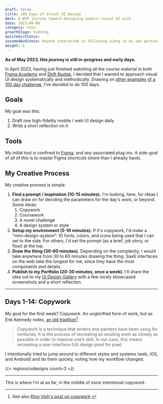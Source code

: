 ```yaml
---
draft: false
title: 100 Days of Visual UI Design
deck: A WIP journey toward designing modern visual UI with
date: 2023-04-06
category: note
growthStage: budding
epistemicStatus: 
assumedAudience: Anyone interested in following along in my own personal journey of systematically learning visual UI, and how I approached such a challenge
weight: 6
---
```


**As of May 2023, this journey is still in-progress and early days.**

In April 2023, having just finished watching all the course material in both [Figma Academy](https://www.figma.academy/) and [Shift Nudge](https://shiftnudge.com/), I decided that I wanted to approach visual UI design systematically and methodically. Drawing on [other examples](https://ux.shopify.com/183-days-of-hand-lettering-f4dcc8ffdeb4#.mg89gii8h) [of a 100 day challenge](https://medium.com/the-100-day-project/100-days-of-motion-design-463526af852f), I've decided to do 100 days.

## Goals
My goal was this:

1. Draft one high-fidelity mobile / web UI design daily
2. Write a short reflection on it

## Tools
My initial tool is confined to [Figma](https://www.figma.com/), and any associated plug-ins. A side-goal of all of this is to master Figma shortcuts (more than I already have).

## My Creative Process
My creative process is simple:
1. **Find a prompt / inspiration (10-15 minutes).** I'm looking, here, for ideas I can draw on for deciding the parameters for the day's work, or beyond. Some ideas:
    1. Copywork
    2. Coursework
    3. A novel challenge
    4. A design system or style
    <!-- 1. Copywork (e.g. copying a screen from [Mobbin](https://mobbin.com/), [SaaSInterface](https://saasinterface.com/), or [Dribble](https://dribbble.com/))
    2. Coursework (e.g. [Shift Nudge](https://shiftnudge.com/), [Figma Academy](https://www.figma.academy/), or [Smart Interface Design Patterns](https://smart-interface-design-patterns.com/))
    3. A challenge (e.g. [Designercize](https://designercize.com/) or [Daily UI](https://www.dailyui.co/))
    4. A design system / style (e.g. [Material Design](https://m3.material.io/) or [iOS](https://developer.apple.com/design/human-interface-guidelines/guidelines/overview)).-->
2. **Setup my environment (5-10 minutes).** If it's copywork, I'd make a "mini-design-system": ID fonts, colors, and icons being used that I can set to the side. For others, I'd set the prompt (as a brief, job story, or flow) at the top.
2. **Draw the thing (30-60 minutes).** Depending on the complexity, I would take anywhere from 30 to 60 minutes drawing the thing. SaaS interfaces on the web take the longest for me, since they have the most components and details.
3. **Publish to my Portfolio (20-30 minutes, once a week).** I'll share the idea out to my [UI Design Gallery](/uidesigns/) with a few nicely showcased screenshots and a short reflection.

---

## Days 1-14: Copywork
My goal for the first week? Copywork. An unglorified form of work, but as Erik Kennedy notes, [an old tradition](https://www.smashingmagazine.com/2017/02/improving-ui-design-skills-copywork/)[^1].

> Copywork is a technique that writers and painters have been using for centuries. It is the process of recreating an existing work as closely as possible in order to improve one’s skill. In our case, this means recreating a user interface (UI) design pixel for pixel.

I intentionally tried to jump around to different styles and systems (web, iOS, and Android) and do them quickly, noting how my workflow changed.

{{< regions/uidesigns count=3 >}}

<!--
Lessons I've learned so far:
1. **Have iOS and Material Design kits handy.** I would frequently draw on toggles, buttons, bars, and switches from these two, so I made sure that I always had the Figma files with these laid out. I also made sure I had a standard artboard size for both iOS and Material Design: 390x?? for iOS, and 360x?? for Android. (These are, apparently, some of the most common resolutions out there.)
2. **Check for Design Systems.** Some websites, such as Shopify, had their own design systems that are publicly accessible. I got used to doing a quick check to see if the product had a design langauge I could draw on.
3. **Recognizing type families.** I quickly gained some fluency in identifying font stacks. For example, humanist; traditional; neogothic; geometric. I wouldn't always find a perfect fit, but I was able to keep my copied design in the same family.
5. **Finding icons.** In my copywork, I needed to quickly assess what icon set (if any) the design was using. This often took a few minutes, sometimes longer: I would find a icon system that matched closely, but not perfectly. 
4. **Recognizing type and spacing systems.** Learning to see type scales and spacing systems was helpful.
6. **Analyzing UI Designs.** Whenever I looked back over a design, I tried to 
7. **Making components early.** Following Ridd's advice, I learned to make components early and often.
8. **Essential Figma Plugins and Shortcuts.** Shortcuts, man. Use them!
-->

---

This is where I'm at so far, in the middle of _more intentional copywork_.

[^1]: See also [Khoi Vinh's post on copywork](https://www.subtraction.com/2016/08/11/the-underestimated-merits-of-copying-someone-elses-work/).